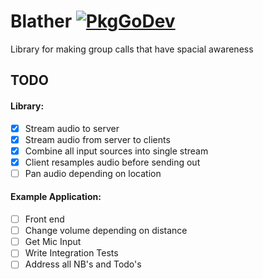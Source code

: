 # Blather [![PkgGoDev](https://pkg.go.dev/badge/github.com/aleitner/blather)](https://pkg.go.dev/github.com/aleitner/blather)
Library for making group calls that have spacial awareness

## TODO

#### Library:
- [x] Stream audio to server
- [x] Stream audio from server to clients
- [x] Combine all input sources into single stream
- [x] Client resamples audio before sending out
- [ ] Pan audio depending on location

#### Example Application:
- [ ] Front end
- [ ] Change volume depending on distance
- [ ] Get Mic Input
- [ ] Write Integration Tests
- [ ] Address all NB's and Todo's
